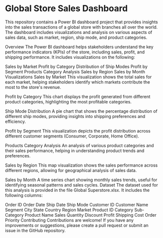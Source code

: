 # Global Store Sales Dashboard
This repository contains a Power BI dashboard project that provides insights into the sales transactions of a global store with branches all over the world. The dashboard includes visualizations and analysis on various aspects of sales data, such as market, region, ship mode, and product categories.

Overview
The Power BI dashboard helps stakeholders understand the key performance indicators (KPIs) of the store, including sales, profit, and shipping performance. It includes visualizations on the following:

Sales by Market
Profit by Category
Distribution of Ship Modes
Profit by Segment
Products Category Analysis
Sales by Region
Sales by Month
Visualizations
Sales by Market
This visualization shows the total sales for each market, helping stakeholders identify which markets contribute the most to the store's revenue.

Profit by Category
This chart displays the profit generated from different product categories, highlighting the most profitable categories.

Ship Mode Distribution
A pie chart that shows the percentage distribution of different ship modes, providing insights into shipping preferences and efficiency.

Profit by Segment
This visualization depicts the profit distribution across different customer segments (Consumer, Corporate, Home Office).

Products Category Analysis
An analysis of various product categories and their sales performance, helping in understanding product trends and preferences.

Sales by Region
This map visualization shows the sales performance across different regions, allowing for geographical analysis of sales data.

Sales by Month
A time series chart showing monthly sales trends, useful for identifying seasonal patterns and sales cycles.
Dataset
The dataset used for this analysis is provided in the file Global Superstore.xlsx. It includes the following columns:

Order ID
Order Date
Ship Date
Ship Mode
Customer ID
Customer Name
Segment
City
State
Country
Region
Market
Product ID
Category
Sub-Category
Product Name
Sales
Quantity
Discount
Profit
Shipping Cost
Order Priority
Contributing
Contributions are welcome! If you have any improvements or suggestions, please create a pull request or submit an issue in the GitHub repository.
